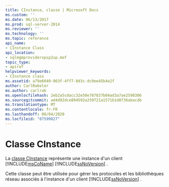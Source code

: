 ```yaml
---
title: CInstance, classe | Microsoft Docs
ms.custom: ''
ms.date: 06/13/2017
ms.prod: sql-server-2014
ms.reviewer: ''
ms.technology: ''
ms.topic: reference
api_name:
- CInstance Class
api_location:
- sqlmgmproviderxpsp2up.mof
topic_type:
- apiref
helpviewer_keywords:
- CInstance class
ms.assetid: a79e6049-963f-4ff7-8d3c-dc9ee45b4e2f
author: CarlRabeler
ms.author: carlrab
ms.openlocfilehash: 2eb2a5cdacc32e50e787837b04ad3a7ae2590306
ms.sourcegitcommit: ad4d92dce894592a259721a1571b1d8736abacdb
ms.translationtype: MT
ms.contentlocale: fr-FR
ms.lasthandoff: 08/04/2020
ms.locfileid: "87599827"
---
```

# <a name="cinstance-class"></a>Classe CInstance
  La [classe CInstance](cinstance-class.md) représente une instance d'un client [!INCLUDE[msCoName](../../includes/msconame-md.md)] [!INCLUDE[ssNoVersion](../../includes/ssnoversion-md.md)] .  
  
 Cette classe peut être utilisée pour gérer les protocoles et les bibliothèques réseau associés à l'instance d'un client [!INCLUDE[ssNoVersion](../../includes/ssnoversion-md.md)] .  
  
  
